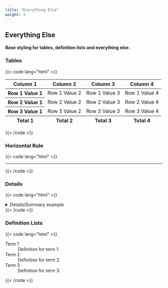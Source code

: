 ```yaml
---
title: "Everything Else"
weight: 4
---
```


## Everything Else
#### Base styling for tables, definition lists and everything else.

### Tables

{{< code lang="html" >}}
<table>
  <thead>
    <tr>
      <th scope="row">Column 1</th>
      <th>Column 2</th>
      <th>Column 3</th>
      <th>Column 4</th>
    </tr>
  </thead>
  <tbody>
    <tr>
      <th scope="row">Row 1 Value 1</th>
      <td>Row 1 Value 2</td>
      <td>Row 1 Value 3</td>
      <td>Row 1 Value 4</td>
    </tr>
    <tr>
      <th scope="row">Row 2 Value 1</th>
      <td>Row 2 Value 2</td>
      <td>Row 2 Value 3</td>
      <td>Row 2 Value 4</td>
    </tr>
    <tr>
      <th scope="row">Row 3 Value 1</th>
      <td>Row 3 Value 2</td>
      <td>Row 3 Value 3</td>
      <td>Row 3 Value 4</td>
    </tr>
  </tbody>
  <tfoot>
    <tr>
      <th scope="row">Total 1</th>
      <th>Total 2</th>
      <th>Total 3</th>
      <th>Total 4</th>
    </tr>
  </tfoot>
</table>
{{< /code >}}


### Horizontal Rule

{{< code lang="html" >}}
<hr>
{{< /code >}}


### Details

{{< code lang="html" >}}
<details>
  <summary>Details/Summary example</summary>
  <p>
    Lorem ipsum dolor sit amet, consectetur adipiscing elit. Praesent placerat velit
    lorem, feugiat congue lacus laoreet quis. Praesent maximus ex nec justo iaculis, in
    euismod eros dictum. Cras ac lorem sit amet purus malesuada blandit. Mauris gravida
    augue non urna sodales porttitor. Etiam ullamcorper luctus ullamcorper. In lobortis
    consequat ante.
  </p>
</details>
{{< /code >}}


### Definition Lists

{{< code lang="html" >}}
<dl>
  <dt>Term 1</dt>
  <dd>Definition for term 1.</dd>

  <dt>Term 2</dt>
  <dd>Definition for term 2.</dd>

  <dt>Term 3</dt>
  <dd>Definition for term 3.</dd>
</dl>
{{< /code >}}


